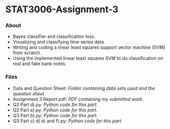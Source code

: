 # STAT3006-Assignment-3
### About
* Bayes classifier and classification loss.
* Visualizing and classifying time series data.
* Writing and coding a linear least squares support vector machine (SVM) from scratch .
* Using the implemented linear least squares SVM to do classification on real and fake bank notes.

### Files
* Data and Question Sheet: *Folder containing data sets used and the question sheet.*
* Assignment 3 Report.pdf: *PDF containing my submitted work.*
* Q2 Part d).py: *Python code for this part.* 
* Q2 Part e).py: *Python code for this part.* 
* Q3 Part b).py: *Python code for this part.* 
* Q3 Part c) d) e) and f).py: *Python code for this part.* 
